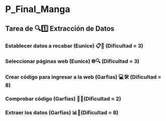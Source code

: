 # P_Final_Manga
## Tarea de 🔍1️⃣ Extracción de Datos
### Establecer datos a recabar (Eunice) 📋🔎 (Dificultad = 3)
### Seleccionar páginas web (Eunice) 🌐🔍 (Dificultad = 3)
### Crear código para ingresar a la web (Garfias) 💻🛠️ (Dificultad = 8)
### Comprobar código (Garfias) 🧪✅(Dificultad = 2)
### Extraer los datos (Garfias) 📊🚀(Dificultad = 8)
